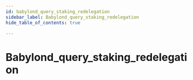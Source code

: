 ```yaml
---
id: babylond_query_staking_redelegation
sidebar_label: Babylond_query_staking_redelegation
hide_table_of_contents: true

---
```


# Babylond_query_staking_redelegation